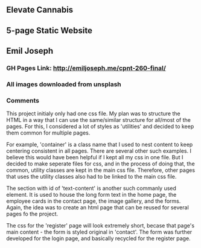 ## Elevate Cannabis
## 5-page Static Website
## Emil Joseph


### GH Pages Link:  http://emiljoseph.me/cpnt-260-final/


### All images downloaded from unsplash


### Comments
This project initialy only had one css file. My plan was to structure the HTML in a way that I can use the same/similar structure for all/most of the pages. For this, I considered a lot of styles as 'utilities' and decided to keep them common for multiple pages. 

For example, 'container' is a class name that I used to nest content to keep centering consistent in all pages. There are several other such examples. I believe this would have been helpful if I kept all my css in one file. But I decided to make seperate files for css, and in the process of doing that, the common, utility classes are kept in the main css file. Therefore, other pages that uses the utility classes also had to be linked to the main css file. 

The section with id of 'text-content' is another such commanly used element. It is used to house the long form text in the home page, the employee cards in the contact page, the image gallery, and the forms. Again, the idea was to create an html page that can be reused for several pages fo the project. 

The css for the 'register' page will look extremely short, becase that page's main content - the form is styled original in 'contact'. The form was further developed for the login page, and basically recycled for the register page. 

